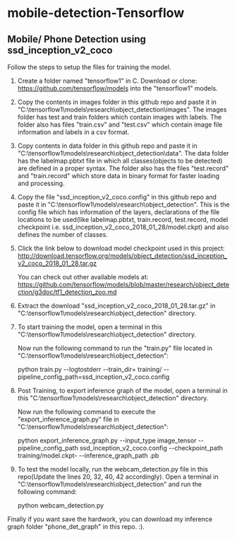 # mobile-detection-Tensorflow

## Mobile/ Phone Detection using ssd_inception_v2_coco

Follow the steps to setup the files for training the model.

1. Create a folder named "tensorflow1" in C.
Download or clone: https://github.com/tensorflow/models into the "tensorflow1" models.

2. Copy the contents in images folder in this github repo and paste it in "C:\tensorflow1\models\research\object_detection\images".
   The images folder has test and train folders which contain images with labels. The folder also has files "train.csv" and "test.csv"
   which contain image file information and labels in a csv format.
   
3. Copy contents in data folder in this github repo and paste it in "C:\tensorflow1\models\research\object_detection\data".
   The data folder has the labelmap.pbtxt file in which all classes(objects to be detected) are defined in a proper syntax. The folder
   also has the files "test.record" and "train.record" which store data in binary format for faster loading and processing.

4. Copy the file "ssd_inception_v2_coco.config" in this github repo and paste it in "C:\tensorflow1\models\research\object_detection".
   This is the config file which has information of the layers, declarations of the file locations to be used(like labelmap.pbtxt, train.record, test.record,
   model checkpoint i.e. ssd_inception_v2_coco_2018_01_28/model.ckpt) and also defines the number of classes.

5. Click the link below to download model checkpoint used in this project: 
   http://download.tensorflow.org/models/object_detection/ssd_inception_v2_coco_2018_01_28.tar.gz
   
   You can check out other available models at: https://github.com/tensorflow/models/blob/master/research/object_detection/g3doc/tf1_detection_zoo.md

6. Extract the download "ssd_inception_v2_coco_2018_01_28.tar.gz" in "C:\tensorflow1\models\research\object_detection" directory.

7. To start training the model, open a terminal in this "C:\tensorflow1\models\research\object_detection" directory. 
   
   Now run the following command to run the "train.py" file located in "C:\tensorflow1\models\research\object_detection":
   
   python train.py --logtostderr --train_dir= training/ --pipeline_config_path=ssd_inception_v2_coco.config
  
8. Post Training, to export inference graph of the model,  open a terminal in this "C:\tensorflow1\models\research\object_detection" directory.

   Now run the following command to execute the "export_inference_graph.py" file in "C:\tensorflow1\models\research\object_detection":
  
   python export_inference_graph.py --input_type image_tensor --pipeline_config_path ssd_inception_v2_coco.config --checkpoint_path training/model.ckpt-<latest saved training step number> --inference_graph_path <model-name-any>.pb

9. To test the model locally, run the webcam_detection.py file in this repo(Update the lines 20, 32, 40, 42 accordingly).
   Open a terminal in "C:\tensorflow1\models\research\object_detection" and run the following command:
   
   python webcam_detection.py
    
    
Finally if you want save the hardwork, you can download my inference graph folder "phone_det_graph" in this repo. :).
 
        

